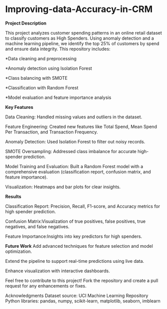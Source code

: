 # Improving-data-Accuracy-in-CRM
**Project Description**

This project analyzes customer spending patterns in an online retail dataset to classify customers as High Spenders. Using anomaly detection and a machine learning pipeline, we identify the top 25% of customers by spend and ensure data integrity. This repository includes:

*Data cleaning and preprocessing

*Anomaly detection using Isolation Forest

*Class balancing with SMOTE

*Classification with Random Forest

*Model evaluation and feature importance analysis

**Key Features**

Data Cleaning: Handled missing values and outliers in the dataset.

Feature Engineering: Created new features like Total Spend, Mean Spend Per Transaction, and Transaction Frequency.

Anomaly Detection: Used Isolation Forest to filter out noisy records.

SMOTE Oversampling: Addressed class imbalance for accurate high-spender prediction.

Model Training and Evaluation: Built a Random Forest model with a comprehensive evaluation (classification report, confusion matrix, and feature importance).

Visualization: Heatmaps and bar plots for clear insights.

**Results**

Classification Report: Precision, Recall, F1-score, and Accuracy metrics for high spender prediction.

Confusion Matrix:Visualization of true positives, false positives, true negatives, and false negatives.

Feature Importance:Insights into key predictors for high spenders.

**Future Work**
Add advanced techniques for feature selection and model optimization.

Extend the pipeline to support real-time predictions using live data.

Enhance visualization with interactive dashboards.

Feel free to contribute to this project! Fork the repository and create a pull request for any enhancements or fixes.

Acknowledgments
Dataset source: UCI Machine Learning Repository
Python libraries: pandas, numpy, scikit-learn, matplotlib, seaborn, imblearn

